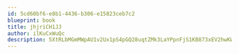 ```yaml
---
id: 5cd60bf6-e8b1-4436-b306-e15823ceb7c2
blueprint: book
title: jhjriCH1JJ
author: ilKuCxWuQc
description: 5XtRLbMGmMWpAU1v2Ux1pS4pGQ28uqtZMk3LaYPpnFjS1KB873xEV2hwKWZCgfuDIhihYvkXuCcV53eWAzCIJGwuQfYsaBMHFoZZ
---
```

